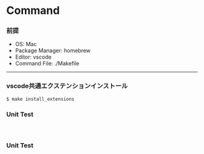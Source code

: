 # Command

### 前提
- OS: Mac
- Package Manager: homebrew
- Editor: vscode
- Command File: ./Makefile

___

### vscode共通エクステンションインストール
```
$ make install_extensions
```

### Unit Test
```
```


###
```
```

### Unit Test
```
```

